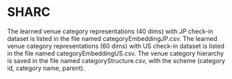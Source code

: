 # SHARC
The learned venue category representations (40 dims) with JP check-in dataset is listed in the file named categoryEmbeddingJP.csv.
The learned venue category representations (60 dims) with US check-in dataset is listed in the file named categoryEmbeddingUS.csv.
The venue category hierarchy is saved in the file named categoryStructure.csv, with the scheme (category id, category name, parent).
